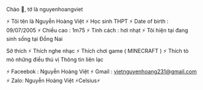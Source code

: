 Chào 👋, tớ là nguyenhoangviet

⚡ Tôi tên là Nguyễn Hoàng Việt
⚡ Học sinh THPT
⚡ Date of birth : 09/07/2005
⚡ Chiều cao : 1m75
⚡ Tính cách : hơi nhạt
⚡ Tôi hiện tại đang sinh sống tại Đồng Nai

Sở thích
⚡ Thích nghe nhạc
⚡ Thích chơi game ( MINECRAFT )
⚡ Thích tò mò những điều thú vị
Thông tin liên lạc

⚡ Faceebok : Nguyễn Hoàng Việt
⚡ Gmail : vietnguyenhoang231@gmail.com
⚡ Zalo: Nguyễn Hoàng Việt
⚡Celsius⚡
